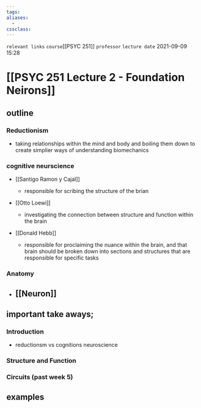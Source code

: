 ```yaml
---
tags: 
aliases: 
  - 
cssclass: 
---
```

`relevant links`
`course`[[PSYC 251]]
`professor`
`lecture date` 2021-09-09 15:28

 # [[PSYC 251 Lecture 2 - Foundation Neirons]]

## outline
 ### Reductionism
 - taking relationships within the mind and body and boiling them down to create simplier ways of understanding biomechanics

### cognitive neurscience
- [[Santigo Ramon y Cajal]]
  - responsible for scribing the structure of the brian 

- [[Otto Loewi]]
   - investigating the connection between structure and function within the brain

- [[Donald Hebb]]
  - responsible for proclaiming the nuance within the brain, and that brain should be broken down into sections and structures that are responsible for specific tasks

### Anatomy
- [[Neuron]]
  - 


## important take aways;

### Introduction
- reductionsm vs cognitions neuroscience

### Structure and Function


### Circuits (past week 5)

## examples

##